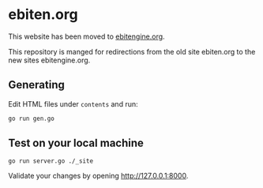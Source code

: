 # ebiten.org

This website has been moved to [ebitengine.org](https://ebitengine.org).

This repository is manged for redirections from the old site ebiten.org to the new sites ebitengine.org.

## Generating

Edit HTML files under `contents` and run:

```sh
go run gen.go
```

## Test on your local machine

```
go run server.go ./_site
```

Validate your changes by opening http://127.0.0.1:8000.
